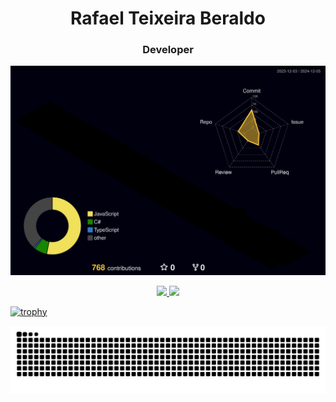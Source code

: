 <h1 align="center">Rafael Teixeira Beraldo</h1>
<h3 align="center">Developer</h3>

![Gráfico 3D de Contribuições](profile-3d-contrib/profile-night-rainbow.svg)

<div align="center">
  <a href="https://github.com/Rafael-Beraldo">
    <img loading="lazy" height="180em" src="https://github-readme-stats.vercel.app/api/top-langs/?username=Rafael-Beraldo&layout=compact&langs_count=7&theme=dracula"/>
    <img loading="lazy" height="180em" src="https://github-readme-stats.vercel.app/api?username=Rafael-Beraldo&show_icons=true&theme=dracula&include_all_commits=true&count_private=true"/>
  </a>
</div>

[![trophy](https://github-profile-trophy.vercel.app/?username=Rafael-Beraldo&theme=onestar)](https://github.com/ryo-ma/github-profile-trophy)

![Snake animation](https://github.com/Rafael-Beraldo/Rafael-Beraldo/blob/output/github-contribution-grid-snake-dark.svg)
